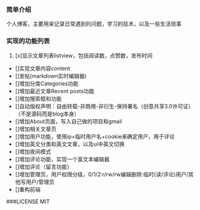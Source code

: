 ### 简单介绍
个人博客，主要用来记录日常遇到的问题，学习的技术，以及一些生活琐事
### 实现的功能列表
1. [x]显示文章列表listview，包括阅读数，点赞数，发布时间
* []实现文章内容content
* []发帖(markdown实时编辑器)
* []增加分类Categories功能	
* []增加最近文章Recent posts功能
* []增加搜索框和功能
* []自动版权声明：自由转载-非商用-非衍生-保持署名（创意共享3.0许可证）（不是源码而是blog本身）
* []增加About页面，写入自己做的项目和gmail
* []增加相关文章页
* []增加用户功能，使用ip+临时用户名+cookie来确定用户，用于评论
* []增加英文分类和英文文章，以及ui中英文切换
* []增加夜间模式
* []增加评论功能，实现一个富文本编辑器 
* []增加评论（留言功能）
* []增加管理页，用户权限分级，0/1/2:r/rw/rw编辑删除:临时(读/评论)用户/其他写用户/管理员
* []重构前端

###LICENSE
MIT